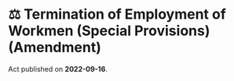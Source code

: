 # ⚖️  Termination of Employment of Workmen (Special Provisions) (Amendment)

Act published on **2022-09-16**.
